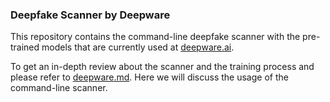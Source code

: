 ### Deepfake Scanner by Deepware

This repository contains the command-line deepfake scanner with the pre-trained models that are currently used at [deepware.ai](https://deepware.ai).

To get an in-depth review about the scanner and the training process and please refer to [deepware.md](deepware.md). Here we will discuss the usage of the command-line scanner.


